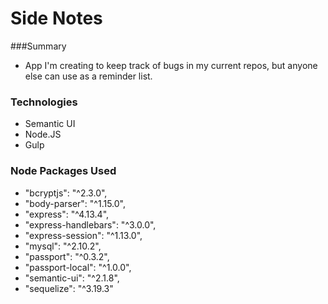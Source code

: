 # Side Notes

###Summary
* App I'm creating to keep track of bugs in my current repos, but anyone else can use as a reminder list.

### Technologies
- Semantic UI
- Node.JS
- Gulp

### Node Packages Used
- "bcryptjs": "^2.3.0",
- "body-parser": "^1.15.0",
- "express": "^4.13.4",
- "express-handlebars": "^3.0.0",
- "express-session": "^1.13.0",
- "mysql": "^2.10.2",
- "passport": "^0.3.2",
- "passport-local": "^1.0.0",
- "semantic-ui": "^2.1.8",
- "sequelize": "^3.19.3"


